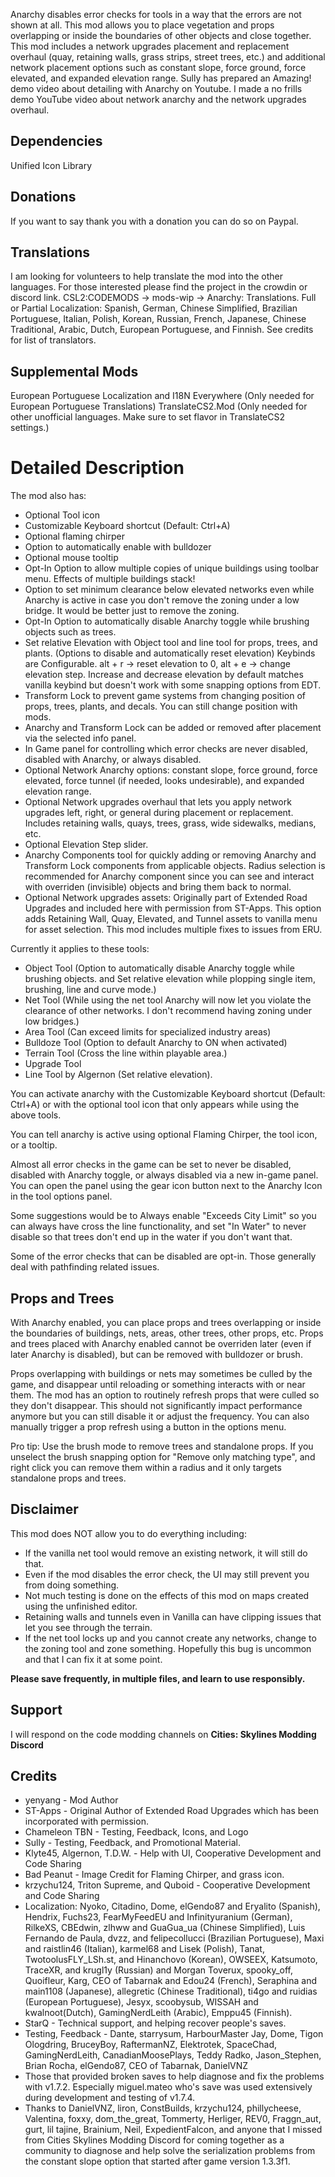 Anarchy disables error checks for tools in a way that the errors are not shown at all.
This mod allows you to place vegetation and props overlapping or inside the boundaries of other objects and close together.
This mod includes a network upgrades placement and replacement overhaul (quay, retaining walls, grass strips, street trees, etc.) and additional network placement options such as constant slope, force ground, force elevated, and expanded elevation range.
Sully has prepared an Amazing! demo video about detailing with Anarchy on Youtube. I made a no frills demo YouTube video about network anarchy and the network upgrades overhaul.

## Dependencies
Unified Icon Library

## Donations
If you want to say thank you with a donation you can do so on Paypal.

## Translations
I am looking for volunteers to help translate the mod into the other languages. For those interested please find the project in the crowdin or discord link. CSL2:CODEMODS -> mods-wip -> Anarchy: Translations.
Full or Partial Localization: Spanish, German, Chinese Simplified, Brazilian Portuguese, Italian, Polish, Korean, Russian, French, Japanese, Chinese Traditional, Arabic, Dutch, European Portuguese, and Finnish. See credits for list of translators.

## Supplemental Mods
European Portuguese Localization and I18N Everywhere (Only needed for European Portuguese Translations)
TranslateCS2.Mod (Only needed for other unofficial languages. Make sure to set flavor in TranslateCS2 settings.)

# Detailed Description
The mod also has: 
* Optional Tool icon
* Customizable Keyboard shortcut (Default: Ctrl+A)
* Optional flaming chirper
* Option to automatically enable with bulldozer
* Optional mouse tooltip
* Opt-In Option to allow multiple copies of unique buildings using toolbar menu. Effects of multiple buildings stack!
* Option to set minimum clearance below elevated networks even while Anarchy is active in case you don't remove the zoning under a low bridge. It would be better just to remove the zoning.
* Opt-In Option to automatically disable Anarchy toggle while brushing objects such as trees.
* Set relative Elevation with Object tool and line tool for props, trees, and plants. (Options to disable and automatically reset elevation) Keybinds are Configurable. alt + r -> reset elevation to 0, alt + e -> change elevation step. Increase and decrease elevation by default matches vanilla keybind but doesn't work with some snapping options from EDT.
* Transform Lock to prevent game systems from changing position of props, trees, plants, and decals. You can still change position with mods.
* Anarchy and Transform Lock can be added or removed after placement via the selected info panel.
* In Game panel for controlling which error checks are never disabled, disabled with Anarchy, or always disabled.
* Optional Network Anarchy options: constant slope, force ground, force elevated, force tunnel (if needed, looks undesirable), and expanded elevation range.
* Optional Network upgrades overhaul that lets you apply network upgrades left, right, or general during placement or replacement. Includes retaining walls, quays, trees, grass, wide sidewalks, medians, etc.
* Optional Elevation Step slider.
* Anarchy Components tool for quickly adding or removing Anarchy and Transform Lock components from applicable objects. Radius selection is recommended for Anarchy component since you can see and interact with overriden (invisible) objects and bring them back to normal.
* Optional Network upgrades assets: Originally part of Extended Road Upgrades and included here with permission from ST-Apps. This option adds Retaining Wall, Quay, Elevated, and Tunnel assets to vanilla menu for asset selection. This mod includes multiple fixes to issues from ERU.
 
Currently it applies to these tools:
* Object Tool (Option to automatically disable Anarchy toggle while brushing objects. and Set relative elevation while plopping single item, brushing, line and curve mode.)
* Net Tool (While using the net tool Anarchy will now let you violate the clearance of other networks. I don't recommend having zoning under low bridges.)
* Area Tool (Can exceed limits for specialized industry areas)
* Bulldoze Tool (Option to default Anarchy to ON when activated)
* Terrain Tool (Cross the line within playable area.)
* Upgrade Tool
* Line Tool by Algernon (Set relative elevation).

You can activate anarchy with the Customizable Keyboard shortcut (Default: Ctrl+A) or with the optional tool icon that only appears while using the above tools.

You can tell anarchy is active using optional Flaming Chirper, the tool icon, or a tooltip.

Almost all error checks in the game can be set to never be disabled, disabled with Anarchy toggle, or always disabled via a new in-game panel. You can open the panel using the gear icon button next to the Anarchy Icon in the tool options panel.

Some suggestions would be to Always enable "Exceeds City Limit" so you can always have cross the line functionality, and set "In Water" to never disable so that trees don't end up in the water if you don't want that.

Some of the error checks that can be disabled are opt-in. Those generally deal with pathfinding related issues.

## Props and Trees
With Anarchy enabled, you can place props and trees overlapping or inside the boundaries of buildings, nets, areas, other trees, other props, etc. Props and trees placed with Anarchy enabled cannot be overriden later (even if later Anarchy is disabled), but can be removed with bulldozer or brush.

Props overlapping with buildings or nets may sometimes be culled by the game, and disappear until reloading or something interacts with or near them.
The mod has an option to routinely refresh props that were culled so they don't disappear. This should not significantly impact performance anymore but you can still disable it or adjust the frequency.
You can also manually trigger a prop refresh using a button in the options menu.

Pro tip: Use the brush mode to remove trees and standalone props. If you unselect the brush snapping option for "Remove only matching type", and right click you can remove them within a radius and it only targets standalone props and trees.

## Disclaimer
This mod does NOT allow you to do everything including:
* If the vanilla net tool would remove an existing network, it will still do that.
* Even if the mod disables the error check, the UI may still prevent you from doing something.
* Not much testing is done on the effects of this mod on maps created using the unfinished editor.
* Retaining walls and tunnels even in Vanilla can have clipping issues that let you see through the terrain.
* If the net tool locks up and you cannot create any networks, change to the zoning tool and zone something. Hopefully this bug is uncommon and that I can fix it at some point.

**Please save frequently, in multiple files, and learn to use responsibly.**

## Support
I will respond on the code modding channels on **Cities: Skylines Modding Discord**

## Credits 
* yenyang - Mod Author
* ST-Apps - Original Author of Extended Road Upgrades which has been incorporated with permission.
* Chameleon TBN - Testing, Feedback, Icons, and Logo
* Sully - Testing, Feedback, and Promotional Material.
* Klyte45, Algernon, T.D.W. - Help with UI, Cooperative Development and Code Sharing
* Bad Peanut - Image Credit for Flaming Chirper, and grass icon.
* krzychu124, Triton Supreme, and Quboid - Cooperative Development and Code Sharing
* Localization: Nyoko, Citadino, Dome, elGendo87 and Eryalito (Spanish), Hendrix, Fuchs23, FearMyFeedEU and Infinityuranium (German), RilkeXS, CBEdwin, zlhww and GuaGua_ua (Chinese Simplified), Luis Fernando de Paula, dvzz, and felipecollucci (Brazilian Portuguese), Maxi and raistlin46 (Italian), karmel68 and Lisek (Polish), Tanat, TwotoolusFLY_LSh.st, and Hinanchovo (Korean), OWSEEX, Katsumoto, TraceXR, and krugl1y (Russian) and Morgan Toverux, spooky_off, Quoifleur, Karg, CEO of Tabarnak and Edou24 (French), Seraphina and main1108 (Japanese), allegretic (Chinese Traditional), ti4go and ruidias (European Portuguese), Jesyx, scoobysub, WISSAH and kwalnoot(Dutch), GamingNerdLeith (Arabic), Emppu45 (Finnish).
* StarQ - Technical support, and helping recover people's saves.
* Testing, Feedback - Dante, starrysum, HarbourMaster Jay, Dome, Tigon Ologdring, BruceyBoy, RaftermanNZ, Elektrotek, SpaceChad, GamingNerdLeith, CanadianMoosePlays, Teddy Radko, Jason_Stephen, Brian Rocha, elGendo87, CEO of Tabarnak, DanielVNZ
* Those that provided broken saves to help diagnose and fix the problems with v1.7.2. Especially miguel.mateo who's save was used extensively during development and testing of v1.7.4.
* Thanks to DanielVNZ, liron, ConstBuilds, krzychu124, phillycheese, Valentina, foxxy, dom_the_great, Tommerty, Herliger, REV0, Fraggn_aut, gurt, lil tajine, Brainium, Neil, ExpedientFalcon, and anyone that I missed from Cities Skylines Modding Discord for coming together as a community to diagnose and help solve the serialization problems from the constant slope option that started after game version 1.3.3f1.  